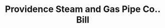 ---
doi: 10.7916/D8CJ9RMJ
date_other: '1850'
date_other_textual: 1850-1859
form: printed ephemera
genre:
- Invoices
name:
- Providence Steam and Gas Pipe Co.
object_in_context_url: https://biggert.cul.columbia.edu/items/view/ave_biggert_01540
subject_hierarchical_geographic:
- Providence, Rhode Island, United States
subject_name:
- Providence Steam and Gas Pipe Co.
title: Providence Steam and Gas Pipe Co.. Bill
sort_title: Providence Steam and Gas Pipe Co.. Bill
call_number: ave_biggert_01540
coordinates:
- 41.82361111111111,-71.42222222222223
pid: ave_biggert_01540
identifiers: ave_biggert_01540
canvas_id: ldpd:396801
permalink: "/items/ave_biggert_01540/"
layout: iiif-image-page
---